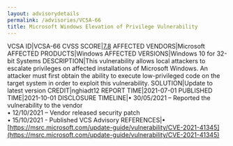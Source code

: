 ```yaml
---
layout: advisorydetails
permalink: /advisories/VCSA-66
title: Microsoft Windows Elevation of Privilege Vulnerability
---
```

VCSA ID|VCSA-66
CVSS SCORE|[7.8](https://nvd.nist.gov/vuln-metrics/cvss/v3-calculator?calculator&version=3.0&vector=(AV:L/AC:L/PR:L/UI:N/S:U/C:H/I:H/A:H/E:U/RL:O/RC:C))
AFFECTED VENDORS|Microsoft
AFFECTED PRODUCTS|Windows
AFFECTED VERSIONS|Windows 10 for 32-bit Systems
DESCRIPTION|This vulnerability allows local attackers to escalate privileges on affected installations of Microsoft Windows. An attacker must first obtain the ability to execute low-privileged code on the target system in order to exploit this vulnerability.
SOLUTION|Update to latest version
CREDIT|nghiadt12
REPORT TIME|2021-07-01
PUBLISHED TIME|2021-10-01
DISCLOSURE TIMELINE|&#8226; 30/05/2021 – Reported the vulnerability to the vendor<br>&#8226; 12/10/2021 – Vendor released security patch<br>&#8226; 15/10/2021 - Published VCS Advisory
REFERENCES|&#8226; [https://msrc.microsoft.com/update-guide/vulnerability/CVE-2021-41345](https://msrc.microsoft.com/update-guide/vulnerability/CVE-2021-41345)
